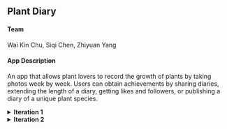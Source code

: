 ## Plant Diary

#### Team

Wai Kin Chu, Siqi Chen, Zhiyuan Yang

#### App Description

An app that allows plant lovers to record the growth of plants by taking photos week by week. Users can obtain achievements by sharing diaries, extending the length of a diary, getting likes and followers, or publishing a diary of a unique plant species.

<details>
  <summary><b>Iteration 1</b></summary>
### Iteration 1

#### Contributed by member:

- CRUD functions with firebase -- Siqi

  - createDiary(diary)
  - deleteDiary(id)
  - editDiary(id, updateField)
  - getDiaryById(id)
  - getDiaryByUser(id)
  - getDiaryQueueByUser(id)
  - getLatestDiariesQueue()
  - getDiaryByLocation(location)
  - getDiaryBySpecies(species)
  - createProfile(usr)
  - editProfile(id,updateField)
  - getProfileById(uid)
  - getProfileByUid(uid)
  - getFollowerByUser(uid)
  - getFollowingByUser(uid)
  - searchDiaries(keyword)

- Navigation and screens -- Zhiyuan

  - AuthStack
    - Start
    - Login
    - Signup
  - AppStack
    - Diaries
      - Recommend
      - Subscribed
    - Create (Edit)
    - Profile
    - Gallery
    - Follow (Following & Follower)
    - EditProfile

- Components -- Wai Kin
  
  - CardComponent
  - Color
  - DiaryCard
  - GalleryBox
  - Grid
  - Icon
  - InputComponent
  - PressableButton
  - SearchBar
  - UserItem
  - UserList

#### Internal Comments for next iteration 

**Components**
DiaryCard:

- params: {diaries} (e.g.[{diaryId:'23uoi9',author:'lesly',species:'bamboo',date:'2023-03-24',location:'Downtown Vancouver',images:['url1','url2'],likes:4}])
- need border for the card
- align center
- no need for head photo? `bold name` + `@location` + `#species` + `story` (limit the text length)
- like button
- press card will navigate to Gallery screen with params {item:diary}
- what if only one image in a diary

GalleryBox:

- params: {images}

Card:

- might need pre-define some styles e.g. border, border-radius, margin, padding

Grid:

- params: {images, width, column}

Icon:

- params: {url, size}
- witdh = height = border-radius = size

InputComponent / SearchBar

- params: {placeholder, value, onChangeText}
- might not be neccesary
- otherwise add some pre-define params

UserItem:

- params: {user} (e.g.{id:'123iou', name:'john', head:'url', following:true})
- show following status, press button to follow or unfollow
- press item go to Profile screen with {userId:id}

UserList:

- no need, detectly use flatlist in follow screen

**CRUD functions**
Add following function:

- followUser(id)
- unfollowUser(id)
- checkRelation(id)
- like(diaryId) (need another table for like)
- unlike(diaryId)
- checkLike(diaryId)
- getSubscribedDiary()

Other comments:

- all user id are uid
- change the id to uid in getDiaryByUser(uid), editProfile(uid, ...), getProfileById(uid) ...
- after create a diary, add diaryId in to the diaris list in user's profile. (may be no need if directly query the diary by uid)

**Navigation and Screens**

- Add CRUD functions (Done)
- Subscribe update in real time
- Add images and camera function
- How to add multiple images?
- implement the style of screens

**Screenshots**

<p float="left">
<img src="./images/start.png"  width="150" />
<img src="./images/login.png"  width="150" />
<img src="./images/signup.png"  width="150" />
</p>
<p float="left">
<img src="./images/recommend.png"  width="150" />
<img src="./images/create.png"  width="150" />
<img src="./images/profile.png"  width="150" />
</p>
<p float="left">
<img src="./images/gallery.png"  width="150" />
<img src="./images/follow.png"  width="150" />
<img src="./images/editprofile.png"  width="150" />
</p>

#### CRUD Demonstration
Create an item by clicking create button in bottomTab:
<p float="left">
<img src="./images/CRUD_Create.png"  width="150" />
</p>
Read an item by clicking the item in HomeScreen:
<p float="left">
<img src="./images/CRUD_Read1.png"  width="150" />
<img src="./images/CRUD_Read2.png"  width="150" />
</p>
Update an item by clicking "Profile" in bottomTab, then click "edit". After updated, click "Confirm"
Back to Home screen to view the update:
<p float="left">
<img src="./images/CRUD_Edit1.png"  width="150" />
<img src="./images/CRUD_Edit2.png"  width="150" />
<img src="./images/CRUD_Edit3.png"  width="150" />
</p>

Delete the item by clicking "Profile" in bottomTab, then click "edit". Click "Delete". Back to Home screen to view the item is deleted:
<p float="left">
<img src="./images/CRUD_Delete1.png"  width="150" />
<img src="./images/CRUD_Delete2.png"  width="150" />
<img src="./images/CRUD_Delete3.png"  width="150" />
</p>
</details>

<details>
  <summary><b>Iteration 2</b></summary>

#### Iteration 2

##### Tasks Distribution

**More CRUD Function**
- followUser(id)
- unfollowUser(id)
- checkRelation(id)
- like(diaryId) (need another table for like)
- unlike(diaryId)
- checkLike(diaryId)
- getSubscribedDiary()

**Layout and Styles for Screens and Components**
- Home
- Gallery
- Create
- EditProfile
- Profile
- Follow

**Functions to Implement**
- Take Photos, Pick Images
- Get Location
- External API (Plant Identification API)
- Notification



</details>